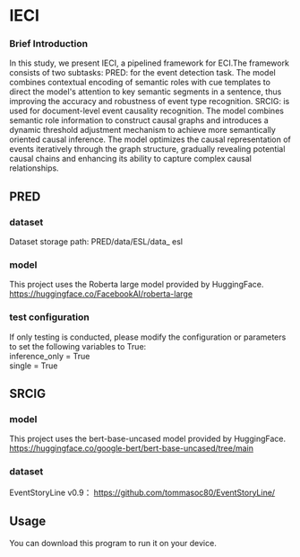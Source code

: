 # IECI
### Brief Introduction
In this study, we present IECI, a pipelined framework for ECI.The framework consists of two subtasks: PRED: for the event detection task. The model combines contextual encoding of semantic roles with cue templates to direct the model's attention to key semantic segments in a sentence, thus improving the accuracy and robustness of event type recognition. SRCIG: is used for document-level event causality recognition. The model combines semantic role information to construct causal graphs and introduces a dynamic threshold adjustment mechanism to achieve more semantically oriented causal inference. The model optimizes the causal representation of events iteratively through the graph structure, gradually revealing potential causal chains and enhancing its ability to capture complex causal relationships.
## PRED
### dataset
Dataset storage path: PRED/data/ESL/data_ esl
### model
This project uses the Roberta large model provided by HuggingFace. https://huggingface.co/FacebookAI/roberta-large
### test configuration
If only testing is conducted, please modify the configuration or parameters to set the following variables to True:<br>
inference_only = True<br>
single = True
## SRCIG
### model
This project uses the bert-base-uncased model provided by HuggingFace. https://huggingface.co/google-bert/bert-base-uncased/tree/main
### dataset
EventStoryLine v0.9： https://github.com/tommasoc80/EventStoryLine/
## Usage
You can download this program to run it on your device.
